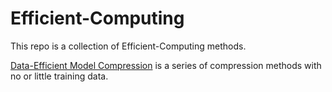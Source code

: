 # Efficient-Computing

This repo is a collection of Efficient-Computing methods. 

[Data-Efficient Model Compression](https://github.com/huawei-noah/Efficient-Computing/tree/master/Data-Efficient%20Model%20Compression) is a series of compression methods with no or little training data.
